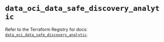# `data_oci_data_safe_discovery_analytic`

Refer to the Terraform Registry for docs: [`data_oci_data_safe_discovery_analytic`](https://registry.terraform.io/providers/hashicorp/oci/7.19.0/docs/data-sources/data_safe_discovery_analytic).
